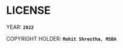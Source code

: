 # LICENSE 

YEAR: <strong>`2022`</strong>

COPYRIGHT HOLDER: <strong>`Mohit Shrestha, MSBA`</strong>
